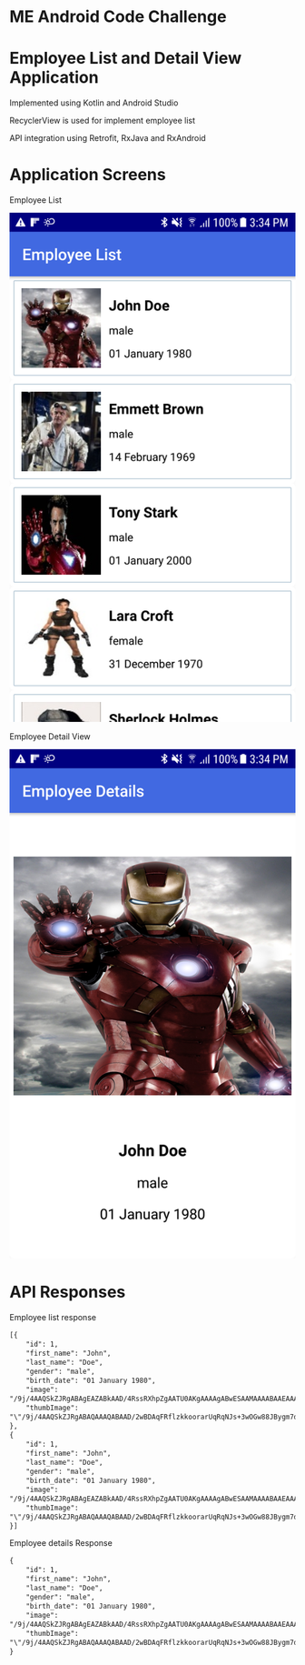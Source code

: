 # ME Android Code Challenge


# Employee List and Detail View Application

Implemented using Kotlin and Android Studio

RecyclerView is used for implement employee list

API integration using Retrofit, RxJava and RxAndroid

# Application Screens

Employee List

![](app/src/main/res/images/employee_list.png)

Employee Detail View

![](app/src/main/res/images/employee_detail_view.png)

# API Responses

Employee  list response 

    [{
        "id": 1,
        "first_name": "John",
        "last_name": "Doe",
        "gender": "male",
        "birth_date": "01 January 1980",
        "image": "/9j/4AAQSkZJRgABAgEAZABkAAD/4RssRXhpZgAATU0AKgAAAAgABwESAAMAAAABAAEAAAEaAAUA\nAAABAAAAYgEbAAUAAAABAAAAagEoAAMAAAABAAIAAAExAAIAAAAcAAAAcgEyAAIAAAAUAAAAjodp\nAAQAAAABAAAApAAAANAAD0JAAAAnEAAPQkAAACcQQWRvYmUgUGhvdG9zaG9wIENTMyBXaW5kb3dz\nADIwMTI6MDU6MTMgMTc6MDE6MjYAAAAAA6ABAAMAAAAB//8AAKACAAQAAAABAAADBqADAAQAAAAB\nAAAECAAAAAAAAAAGAQMAAwAAAAEABgAAARoABQAAAAEAAAEeARsABQAAAAEAAAEmASgAAwAAAAEA\nAgAAAgEABAAAAAEAAAEuAgIABAAAAAEAABn2AAAAAAAAAEgAAAABAAAASAYG7APFIwn2fPyqUG8\nydVqgggAAq1ERh9sxBV1faCQJr//2Q==\n",
        "thumbImage": "\"/9j/4AAQSkZJRgABAQAAAQABAAD/2wBDAqFRflzkkoorarUqRqNJs+3wOGw88JBygm7dkf/Z\""
    },
    {
        "id": 1,
        "first_name": "John",
        "last_name": "Doe",
        "gender": "male",
        "birth_date": "01 January 1980",
        "image": "/9j/4AAQSkZJRgABAgEAZABkAAD/4RssRXhpZgAATU0AKgAAAAgABwESAAMAAAABAAEAAAEaAAUA\nAAABAAAAYgEbAAUAAAABAAAAagEoAAMAAAABAAIAAAExAAIAAAAcAAAAcgEyAAIAAAAUAAAAjodp\nAAQAAAABAAAApAAAANAAD0JAAAAnEAAPQkAAACcQQWRvYmUgUGhvdG9zaG9wIENTMyBXaW5kb3dz\nADIwMTI6MDU6MTMgMTc6MDE6MjYAAAAAA6ABAAMAAAAB//8AAKACAAQAAAABAAADBqADAAQAAAAB\nAAAECAAAAAAAAAAGAQMAAwAAAAEABgAAARoABQAAAAEAAAEeARsABQAAAAEAAAEmASgAAwAAAAEA\nAgAAAgEABAAAAAEAAAEuAgIABAAAAAEAABn2AAAAAAAAAEgAAAABAAAASAYG7APFIwn2fPyqUG8\nydVqgggAAq1ERh9sxBV1faCQJr//2Q==\n",
        "thumbImage": "\"/9j/4AAQSkZJRgABAQAAAQABAAD/2wBDAqFRflzkkoorarUqRqNJs+3wOGw88JBygm7dkf/Z\""
    }]
    
Employee details Response

    {
        "id": 1,
        "first_name": "John",
        "last_name": "Doe",
        "gender": "male",
        "birth_date": "01 January 1980",
        "image": "/9j/4AAQSkZJRgABAgEAZABkAAD/4RssRXhpZgAATU0AKgAAAAgABwESAAMAAAABAAEAAAEaAAUA\nAAABAAAAYgEbAAUAAAABAAAAagEoAAMAAAABAAIAAAExAAIAAAAcAAAAcgEyAAIAAAAUAAAAjodp\nAAQAAAABAAAApAAAANAAD0JAAAAnEAAPQkAAACcQQWRvYmUgUGhvdG9zaG9wIENTMyBXaW5kb3dz\nADIwMTI6MDU6MTMgMTc6MDE6MjYAAAAAA6ABAAMAAAAB//8AAKACAAQAAAABAAADBqADAAQAAAAB\nAAAECAAAAAAAAAAGAQMAAwAAAAEABgAAARoABQAAAAEAAAEeARsABQAAAAEAAAEmASgAAwAAAAEA\nAgAAAgEABAAAAAEAAAEuAgIABAAAAAEAABn2AAAAAAAAAEgAAAABAAAASAYG7APFIwn2fPyqUG8\nydVqgggAAq1ERh9sxBV1faCQJr//2Q==\n",
        "thumbImage": "\"/9j/4AAQSkZJRgABAQAAAQABAAD/2wBDAqFRflzkkoorarUqRqNJs+3wOGw88JBygm7dkf/Z\""
    }
